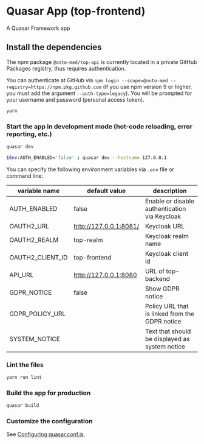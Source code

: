 # Quasar App (top-frontend)

A Quasar Framework app

## Install the dependencies
The npm package `@onto-med/top-api` is currently located in a private GitHub Packages registry, thus requires authentication.

You can authenticate at GitHub via `npm login --scope=@onto-med --registry=https://npm.pkg.github.com` (if you use npm version 9 or higher, you must add the argument `--auth-type=legacy`).
You will be prompted for your username and password (personal access token).

```bash
yarn
```

### Start the app in development mode (hot-code reloading, error reporting, etc.)
```bash
quasar dev

$Env:AUTH_ENABLED='false' ; quasar dev --hostname 127.0.0.1
```

You can specify the following environment variables via `.env` file or command line:

| variable name    | default value          | description                                    |
| ---------------- | ---------------------- | ---------------------------------------------- |
| AUTH_ENABLED     | false                  | Enable or disable authentication via Keycloak  |
| OAUTH2_URL       | http://127.0.0.1:8081/ | Keycloak URL                                   |
| OAUTH2_REALM     | top-realm              | Keycloak realm name                            |
| OAUTH2_CLIENT_ID | top-frontend           | Keycloak client id                             |
| API_URL          | http://127.0.0.1:8080  | URL of top-backend                             |
| GDPR_NOTICE      | false                  | Show GDPR notice                               |
| GDPR_POLICY_URL  |                        | Policy URL that is linked from the GDPR notice |
| SYSTEM_NOTICE    |                        | Text that should be displayed as system notice |

### Lint the files
```bash
yarn run lint
```

### Build the app for production
```bash
quasar build
```

### Customize the configuration
See [Configuring quasar.conf.js](https://quasar.dev/quasar-cli/quasar-conf-js).

